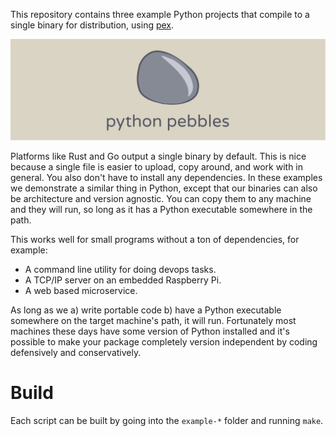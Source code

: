 This repository contains three example Python projects that compile to a single binary for distribution, using [pex](https://pypi.org/project/pex/).

![Make Python pebbles](./python-pebbles.svg)

Platforms like Rust and Go output a single binary by default. This is nice because a single file is easier to upload, copy around, and work with in general. You also don't have to install any dependencies. In these examples we demonstrate a similar thing in Python, except that our binaries can also be architecture and version agnostic. You can copy them to any machine and they will run, so long as it has a Python executable somewhere in the path.

This works well for small programs without a ton of dependencies, for example:

 * A command line utility for doing devops tasks.
 * A TCP/IP server on an embedded Raspberry Pi.
 * A web based microservice.

As long as we a) write portable code b) have a Python executable somewhere on the target machine's path, it will run. Fortunately most machines these days have some version of Python installed and it's possible to make your package
completely version independent by coding defensively and conservatively.

# Build

Each script can be built by going into the `example-*` folder and running `make`.
